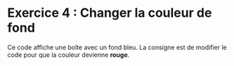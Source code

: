 # Exercice 4 : Changer la couleur de fond

Ce code affiche une boîte avec un fond bleu. La consigne est de modifier le code pour que la couleur devienne **rouge**.
